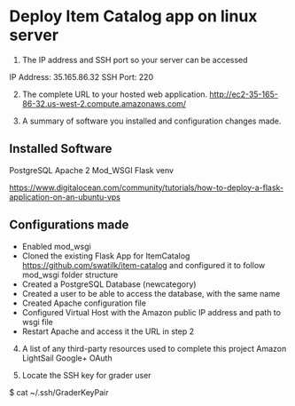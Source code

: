 # Deploy Item Catalog app on linux server
1) The IP address and SSH port so your server can be accessed

IP Address: 35.165.86.32
SSH Port: 220

2) The complete URL to your hosted web application.
http://ec2-35-165-86-32.us-west-2.compute.amazonaws.com/


3) A summary of software you installed and configuration changes made.
## Installed Software
PostgreSQL
Apache 2
Mod_WSGI
Flask
venv

https://www.digitalocean.com/community/tutorials/how-to-deploy-a-flask-application-on-an-ubuntu-vps

## Configurations made
- Enabled mod_wsgi
- Cloned the existing Flask App for ItemCatalog https://github.com/swatilk/item-catalog and configured it to follow mod_wsgi folder structure
- Created a PostgreSQL Database (newcategory)
- Created a user to be able to access the database, with the same name
- Created Apache configuration file
- Configured Virtual Host with the Amazon public IP address and path to wsgi file
- Restart Apache and access it the URL in step 2


4) A list of any third-party resources used to complete this project
Amazon LightSail
Google+ OAuth

5) Locate the SSH key for grader user

 $ cat ~/.ssh/GraderKeyPair




